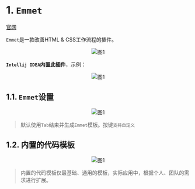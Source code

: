 # 1. `Emmet`

[官网](https://emmet.io/)

`Emmet`是一款改善HTML & CSS工作流程的插件。

<div align="center"><img src="./images/209/3.gif" alt="图1"/></div>

**`Intellij IDEA`内置此插件**，示例：

<div align="center"><img src="./images/209/4.gif" alt="图1"/></div>

## 1.1. `Emmet`设置

<div align="center"><img src="./images/209/1.png" alt="图1"/></div>

> 默认使用`Tab`结束并生成`Emmet`模板。按键`支持自定义`

## 1.2. 内置的代码模板

<div align="center"><img src="./images/209/2.png" alt="图1"/></div>

> 内置的代码模板仅最基础、通用的模板，实际应用中，根据个人、团队的需求进行扩展。

